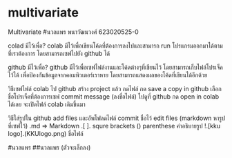 # multivariate
Multivariate
#นวลแพร พนาวัฒนวงศ์ 623020525-0

colad มีไว้เพื่อ?
colab มีไว้เพื่อเขียนโค้ดที่ต้องการลงไปและสามารถ run โปรแกรมออกมาได้ตามที่เราต้องการ โดยสามารถเซฟไปยัง github ได้

github มีไว้เพื่อ?
github มีไว้เพื่อเซฟไฟล์งานและโค้ดต่างๆที่เขียนไว้ โดยสามารถเก็บไฟล์โปรเจ็คไว้ได้ เพื่อป้องกันข้อมูลจากคอมพิวเตอร์เราหาย โดยสามารถแสดงผลของโค้ดที่เขียนได้อีกด้วย

วิธีเซฟไฟล์ colab ไป github
สร้าง project แล้ว กดไฟล์ กด save a copy in github
เลือกชื่อโปรเจ็คที่ต้องการเซฟ commit message (ลงชื่อไฟล์)
ไปดูที่ github กด open in colab ได้เลย จะเปิดไฟล์ colab เดิมขึ้นมา

วิธีใส่รูปใน github
add files และอัพโฟลดไฟล์ 
commit ชื่อไว้
edit files (markdown หารูปที่เซฟไว้) .md => Markdown
.[ ]. squre brackets 
() parenthese คำอธิบายรูป
!.[kku logo].(KKUlogo.png) ชื่อไฟล์

#นวลแพร
##นวลแพร (ตัวจะเล็กลง)

